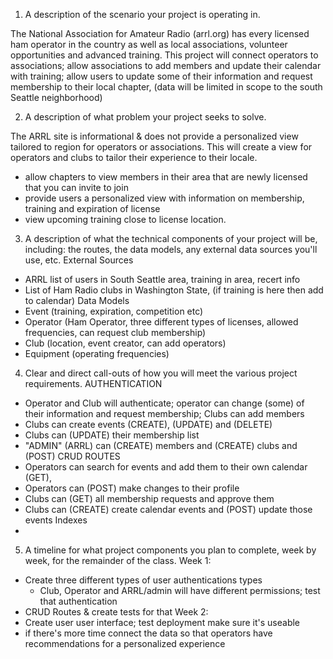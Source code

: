 1. A description of the scenario your project is operating in.

The National Association for Amateur Radio (arrl.org) has every licensed ham operator in the country as well as local associations, volunteer opportunities and advanced training.  This project will connect operators to associations; allow associations to add members and update their calendar with training; allow users to update some of their information and request membership to their local chapter, (data will be limited in scope to the south Seattle neighborhood)

2. A description of what problem your project seeks to solve.

The ARRL site is informational & does not provide a personalized view tailored to region for operators or associations. This will create a view for operators and clubs to tailor their experience to their locale.

- allow chapters to view members in their area that are newly licensed that you can invite to join
- provide users a personalized view with information on membership, training and expiration of license
- view upcoming training close to license location.


3. A description of what the technical components of your project will be, including: the routes, the data models, any external data sources you'll use, etc.
External Sources
- ARRL list of users in South Seattle area, training in area, recert info
- List of Ham Radio clubs in Washington State, (if training is here then add to calendar)
Data Models
- Event (training, expiration, competition etc)
- Operator (Ham Operator, three different types of licenses, allowed frequencies, can request club membership)
- Club (location, event creator, can add operators)
- Equipment (operating frequencies)


4. Clear and direct call-outs of how you will meet the various project requirements.
AUTHENTICATION
- Operator and Club will authenticate; operator can change (some) of their information and request membership; Clubs can add members
- Clubs can create events (CREATE), (UPDATE) and (DELETE)
- Clubs can (UPDATE) their membership list
- "ADMIN" (ARRL) can (CREATE) members and (CREATE) clubs and (POST) 
CRUD ROUTES
- Operators can search for events and add them to their own calendar (GET), 
- Operators can (POST) make changes to their profile
- Clubs can (GET) all membership requests and approve them
- Clubs can (CREATE) create calendar events and (POST) update those events
Indexes
- 

5. A timeline for what project components you plan to complete, week by week, for the remainder of the class. 
Week 1:
- Create three different types of user authentications types
  - Club, Operator and ARRL/admin will have different permissions; test that authentication
- CRUD Routes & create tests for that
Week 2:
- Create user user interface; test deployment make sure it's useable
- if there's more time connect the data so that operators have recommendations for a personalized experience